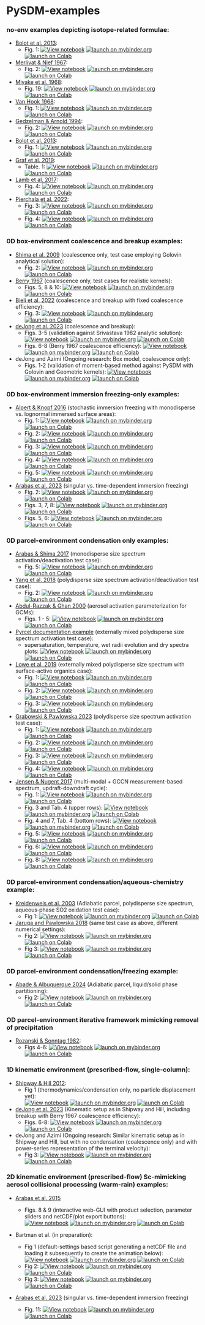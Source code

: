 # PySDM-examples

### no-env examples depicting isotope-related formulae:
- [Bolot et al. 2013](http://doi.org/10.5194/acp-13-7903-2013):
  - Fig. 1:
      [![View notebook](https://img.shields.io/static/v1?label=render%20on&logo=github&color=87ce3e&message=GitHub)](https://github.com/open-atmos/PySDM/blob/main/examples/PySDM_examples/Bolot_et_al_2013/fig_1.ipynb)
      [![launch on mybinder.org](https://mybinder.org/badge_logo.svg)](https://mybinder.org/v2/gh/open-atmos/PySDM.git/main?urlpath=lab/tree/examples/PySDM_examples/Bolot_et_al_2013/fig_1.ipynb)
      [![launch on Colab](https://colab.research.google.com/assets/colab-badge.svg)](https://colab.research.google.com/github/open-atmos/PySDM/blob/main/examples/PySDM_examples/Bolot_et_al_2013/fig_1.ipynb)    
- [Merlivat & Nief 1967](https://doi.org/10.3402/tellusa.v19i1.9756):
  - Fig. 2:
      [![View notebook](https://img.shields.io/static/v1?label=render%20on&logo=github&color=87ce3e&message=GitHub)](https://github.com/open-atmos/PySDM/blob/main/examples/PySDM_examples/Merlivat_and_Nief_1967/fig_2.ipynb)
      [![launch on mybinder.org](https://mybinder.org/badge_logo.svg)](https://mybinder.org/v2/gh/open-atmos/PySDM.git/main?urlpath=lab/tree/examples/PySDM_examples/Merlivat_and_Nief_1967/fig_2.ipynb)
      [![launch on Colab](https://colab.research.google.com/assets/colab-badge.svg)](https://colab.research.google.com/github/open-atmos/PySDM/blob/main/examples/PySDM_examples/Merlivat_and_Nief_1967/fig_2.ipynb)    
- [Miyake et al. 1968](https://doi.org/10.2467/mripapers1950.19.2_243):
  - Fig. 19:
      [![View notebook](https://img.shields.io/static/v1?label=render%20on&logo=github&color=87ce3e&message=GitHub)](https://github.com/open-atmos/PySDM/blob/main/examples/PySDM_examples/Miyake_et_al_1968/fig_19.ipynb)
      [![launch on mybinder.org](https://mybinder.org/badge_logo.svg)](https://mybinder.org/v2/gh/open-atmos/PySDM.git/main?urlpath=lab/tree/examples/PySDM_examples/Miyake_et_al_1968/fig_19.ipynb)
      [![launch on Colab](https://colab.research.google.com/assets/colab-badge.svg)](https://colab.research.google.com/github/open-atmos/PySDM/blob/main/examples/PySDM_examples/Miyake_et_al_1968/fig_19.ipynb)    
- [Van Hook 1968](https://doi.org/10.1021/j100850a028):
  - Fig. 1:
      [![View notebook](https://img.shields.io/static/v1?label=render%20on&logo=github&color=87ce3e&message=GitHub)](https://github.com/open-atmos/PySDM/blob/main/examples/PySDM_examples/Van_Hook_1968/fig_1.ipynb)
      [![launch on mybinder.org](https://mybinder.org/badge_logo.svg)](https://mybinder.org/v2/gh/open-atmos/PySDM.git/main?urlpath=lab/tree/examples/PySDM_examples/Van_Hook_1968/fig_1.ipynb)
      [![launch on Colab](https://colab.research.google.com/assets/colab-badge.svg)](https://colab.research.google.com/github/open-atmos/PySDM/blob/main/examples/PySDM_examples/Van_Hook_1968/fig_1.ipynb)    
- [Gedzelman & Arnold 1994](https://doi.org/10.1029/93JD03518):
  - Fig. 2:
      [![View notebook](https://img.shields.io/static/v1?label=render%20on&logo=github&color=87ce3e&message=GitHub)](https://github.com/open-atmos/PySDM/blob/main/examples/PySDM_examples/Gedzelman_and_Arnold_1994/fig_2.ipynb)
      [![launch on mybinder.org](https://mybinder.org/badge_logo.svg)](https://mybinder.org/v2/gh/open-atmos/PySDM.git/main?urlpath=lab/tree/examples/PySDM_examples/Gedzelman_and_Arnold_1994/fig_2.ipynb)
      [![launch on Colab](https://colab.research.google.com/assets/colab-badge.svg)](https://colab.research.google.com/github/open-atmos/PySDM/blob/main/examples/PySDM_examples/Gedzelman_and_Arnold_1994/fig_2.ipynb)    
- [Bolot et al. 2013](http://doi.org/10.5194/acp-13-7903-2013):
  - Fig. 1:
      [![View notebook](https://img.shields.io/static/v1?label=render%20on&logo=github&color=87ce3e&message=GitHub)](https://github.com/open-atmos/PySDM/blob/main/examples/PySDM_examples/Bolot_et_al_2013/fig_1.ipynb)
      [![launch on mybinder.org](https://mybinder.org/badge_logo.svg)](https://mybinder.org/v2/gh/open-atmos/PySDM.git/main?urlpath=lab/tree/examples/PySDM_examples/Bolot_et_al_2013/fig_1.ipynb)
      [![launch on Colab](https://colab.research.google.com/assets/colab-badge.svg)](https://colab.research.google.com/github/open-atmos/PySDM/blob/main/examples/PySDM_examples/Bolot_et_al_2013/fig_1.ipynb)    
- [Graf et al. 2019](https://doi.org/10.5194/acp-19-747-2019):
  - Table. 1:
      [![View notebook](https://img.shields.io/static/v1?label=render%20on&logo=github&color=87ce3e&message=GitHub)](https://github.com/open-atmos/PySDM/blob/main/examples/PySDM_examples/Graf_et_al_2019/Table_1.ipynb)
      [![launch on mybinder.org](https://mybinder.org/badge_logo.svg)](https://mybinder.org/v2/gh/open-atmos/PySDM.git/main?urlpath=lab/tree/examples/PySDM_examples/Graf_et_al_2019/Table_1.ipynb)
      [![launch on Colab](https://colab.research.google.com/assets/colab-badge.svg)](https://colab.research.google.com/github/open-atmos/PySDM/blob/main/examples/PySDM_examples/Graf_et_al_2019/Table_1.ipynb)    
- [Lamb et al. 2017](https://doi.org/10.1073/pnas.1618374114):
  - Fig. 4:
      [![View notebook](https://img.shields.io/static/v1?label=render%20on&logo=github&color=87ce3e&message=GitHub)](https://github.com/open-atmos/PySDM/blob/main/examples/PySDM_examples/Lamb_et_al_2017/Fig_4.ipynb)
      [![launch on mybinder.org](https://mybinder.org/badge_logo.svg)](https://mybinder.org/v2/gh/open-atmos/PySDM.git/main?urlpath=lab/tree/examples/PySDM_examples/Lamb_et_al_2017/Fig_4.ipynb)
      [![launch on Colab](https://colab.research.google.com/assets/colab-badge.svg)](https://colab.research.google.com/github/open-atmos/PySDM/blob/main/examples/PySDM_examples/Graf_et_al_2019/Lamb_et_al_2017/Fig_4.ipynb)    
- [Pierchala et al. 2022](https://doi.org/10.1016/j.gca.2022.01.020):
  - Fig. 3:
      [![View notebook](https://img.shields.io/static/v1?label=render%20on&logo=github&color=87ce3e&message=GitHub)](https://github.com/open-atmos/PySDM/blob/main/examples/PySDM_examples/Pierchala_et_al_2022/fig_3.ipynb)
      [![launch on mybinder.org](https://mybinder.org/badge_logo.svg)](https://mybinder.org/v2/gh/open-atmos/PySDM.git/main?urlpath=lab/tree/examples/PySDM_examples/Pierchala_et_al_2022/fig_3.ipynb)
      [![launch on Colab](https://colab.research.google.com/assets/colab-badge.svg)](https://colab.research.google.com/github/open-atmos/PySDM/blob/main/examples/PySDM_examples/Pierchala_et_al_2022/fig_3.ipynb)    
  - Fig. 4:
      [![View notebook](https://img.shields.io/static/v1?label=render%20on&logo=github&color=87ce3e&message=GitHub)](https://github.com/open-atmos/PySDM/blob/main/examples/PySDM_examples/Pierchala_et_al_2022/fig_4.ipynb)
      [![launch on mybinder.org](https://mybinder.org/badge_logo.svg)](https://mybinder.org/v2/gh/open-atmos/PySDM.git/main?urlpath=lab/tree/examples/PySDM_examples/Pierchala_et_al_2022/fig_4.ipynb)
      [![launch on Colab](https://colab.research.google.com/assets/colab-badge.svg)](https://colab.research.google.com/github/open-atmos/PySDM/blob/main/examples/PySDM_examples/Pierchala_et_al_2022/fig_4.ipynb)    

### 0D box-environment coalescence and breakup examples:
- [Shima et al. 2009](http://doi.org/10.1002/qj.441) (coalescence only, test case employing Golovin analytical solution):
    - Fig. 2:
      [![View notebook](https://img.shields.io/static/v1?label=render%20on&logo=github&color=87ce3e&message=GitHub)](https://github.com/open-atmos/PySDM/blob/main/examples/PySDM_examples/Shima_et_al_2009/fig_2.ipynb)
      [![launch on mybinder.org](https://mybinder.org/badge_logo.svg)](https://mybinder.org/v2/gh/open-atmos/PySDM.git/main?urlpath=lab/tree/examples/PySDM_examples/Shima_et_al_2009/fig_2.ipynb)
      [![launch on Colab](https://colab.research.google.com/assets/colab-badge.svg)](https://colab.research.google.com/github/open-atmos/PySDM/blob/main/examples/PySDM_examples/Shima_et_al_2009/fig_2.ipynb)    
- [Berry 1967](https://doi.org/10.1175/1520-0469(1967)024<0688:CDGBC>2.0.CO;2) (coalescence only, test cases for realistic kernels):
    - Figs. 5, 8 & 10:
      [![View notebook](https://img.shields.io/static/v1?label=render%20on&logo=github&color=87ce3e&message=GitHub)](https://github.com/open-atmos/PySDM/blob/main/examples/PySDM_examples/Berry_1967/figs_5_8_10.ipynb)
      [![launch on mybinder.org](https://mybinder.org/badge_logo.svg)](https://mybinder.org/v2/gh/open-atmos/PySDM.git/main?urlpath=lab/tree/examples/PySDM_examples/Berry_1967/figs_5_8_10.ipynb)
      [![launch on Colab](https://colab.research.google.com/assets/colab-badge.svg)](https://colab.research.google.com/github/open-atmos/PySDM/blob/main/examples/PySDM_examples/Berry_1967/figs_5_8_10.ipynb)
- [Bieli et al. 2022](https://www.essoar.org/doi/abs/10.1002/essoar.10510248.1) (coalescence and breakup with fixed coalescence efficiency):
    - Fig. 3:
      [![View notebook](https://img.shields.io/static/v1?label=render%20on&logo=github&color=87ce3e&message=GitHub)](https://github.com/open-atmos/PySDM/blob/main/examples/PySDM_examples/Bieli_et_al_2022/make_fig_3.ipynb)
      [![launch on mybinder.org](https://mybinder.org/badge_logo.svg)](https://mybinder.org/v2/gh/open-atmos/PySDM.git/main?urlpath=lab/tree/examples/PySDM_examples/Bieli_et_al_2022/make_fig_3.ipynb)
      [![launch on Colab](https://colab.research.google.com/assets/colab-badge.svg)](https://colab.research.google.com/github/open-atmos/PySDM/blob/main/examples/PySDM_examples/Bieli_et_al_2022/make_fig_3.ipynb)
- [deJong et al. 2023](https://doi.org/10.5194/gmd-16-4193-2023) (coalescence and breakup):
    - Figs. 3-5 (validation against Srivastava 1982 analytic solution):
      [![View notebook](https://img.shields.io/static/v1?label=render%20on&logo=github&color=87ce3e&message=GitHub)](https://github.com/open-atmos/PySDM/blob/main/examples/PySDM_examples/deJong_Mackay_at_al_2023/figs_3_4_5.ipynb)
      [![launch on mybinder.org](https://mybinder.org/badge_logo.svg)](https://mybinder.org/v2/gh/open-atmos/PySDM.git/main?urlpath=lab/tree/examples/PySDM_examples/deJong_Mackay_et_al_2023/figs_3_4_5.ipynb)
      [![launch on Colab](https://colab.research.google.com/assets/colab-badge.svg)](https://colab.research.google.com/github/open-atmos/PySDM/blob/main/examples/PySDM_examples/deJong_Mackay_et_al_2023/figs_3_4_5.ipynb)
    - Figs. 6-8 (Berry 1967 coalescence efficiency):
      [![View notebook](https://img.shields.io/static/v1?label=render%20on&logo=github&color=87ce3e&message=GitHub)](https://github.com/open-atmos/PySDM/blob/main/examples/PySDM_examples/deJong_Mackay_at_al_2023/figs_6_7_8.ipynb)
      [![launch on mybinder.org](https://mybinder.org/badge_logo.svg)](https://mybinder.org/v2/gh/open-atmos/PySDM.git/main?urlpath=lab/tree/examples/PySDM_examples/deJong_Mackay_et_al_2023/figs_6_7_8.ipynb)
      [![launch on Colab](https://colab.research.google.com/assets/colab-badge.svg)](https://colab.research.google.com/github/open-atmos/PySDM/blob/main/examples/PySDM_examples/deJong_Mackay_et_al_2023/figs_6_7_8.ipynb)
- deJong and Azimi (Ongoing research: Box model, coalescence only):
    - Figs. 1-2 (validation of moment-based method against PySDM with Golovin and Geometric kernels):
      [![View notebook](https://img.shields.io/static/v1?label=render%20on&logo=github&color=87ce3e&message=GitHub)](https://github.com/open-atmos/PySDM/blob/main/examples/PySDM_examples/deJong_Azimi/box.ipynb)
      [![launch on mybinder.org](https://mybinder.org/badge_logo.svg)](https://mybinder.org/v2/gh/open-atmos/PySDM.git/main?urlpath=lab/tree/examples/PySDM_examples/deJong_Azimi/box.ipynb)
      [![launch on Colab](https://colab.research.google.com/assets/colab-badge.svg)](https://colab.research.google.com/github/open-atmos/PySDM/blob/main/examples/PySDM_examples/deJong_Azimi/box.ipynb)

### 0D box-environment immersion freezing-only examples:
- [Alpert & Knopf 2016](https://doi.org/10.5194/acp-16-2083-2016) (stochastic immersion freezing with monodisperse vs. lognormal immersed surface areas):
  - Fig. 1:
      [![View notebook](https://img.shields.io/static/v1?label=render%20on&logo=github&color=87ce3e&message=GitHub)](https://github.com/open-atmos/PySDM/blob/main/examples/PySDM_examples/Alpert_and_Knopf_2016/fig_1.ipynb)
      [![launch on mybinder.org](https://mybinder.org/badge_logo.svg)](https://mybinder.org/v2/gh/open-atmos/PySDM.git/main?urlpath=lab/tree/examples/PySDM_examples/Alpert_and_Knopf_2016/fig_1.ipynb)
      [![launch on Colab](https://colab.research.google.com/assets/colab-badge.svg)](https://colab.research.google.com/github/open-atmos/PySDM/blob/main/examples/PySDM_examples/Alpert_and_Knopf_2016/fig_1.ipynb)    
  - Fig. 2:
      [![View notebook](https://img.shields.io/static/v1?label=render%20on&logo=github&color=87ce3e&message=GitHub)](https://github.com/open-atmos/PySDM/blob/main/examples/PySDM_examples/Alpert_and_Knopf_2016/fig_2.ipynb)
      [![launch on mybinder.org](https://mybinder.org/badge_logo.svg)](https://mybinder.org/v2/gh/open-atmos/PySDM.git/main?urlpath=lab/tree/examples/PySDM_examples/Alpert_and_Knopf_2016/fig_2.ipynb)
      [![launch on Colab](https://colab.research.google.com/assets/colab-badge.svg)](https://colab.research.google.com/github/open-atmos/PySDM/blob/main/examples/PySDM_examples/Alpert_and_Knopf_2016/fig_2.ipynb)    
  - Fig. 3:
      [![View notebook](https://img.shields.io/static/v1?label=render%20on&logo=github&color=87ce3e&message=GitHub)](https://github.com/open-atmos/PySDM/blob/main/examples/PySDM_examples/Alpert_and_Knopf_2016/fig_3.ipynb)
      [![launch on mybinder.org](https://mybinder.org/badge_logo.svg)](https://mybinder.org/v2/gh/open-atmos/PySDM.git/main?urlpath=lab/tree/examples/PySDM_examples/Alpert_and_Knopf_2016/fig_3.ipynb)
      [![launch on Colab](https://colab.research.google.com/assets/colab-badge.svg)](https://colab.research.google.com/github/open-atmos/PySDM/blob/main/examples/PySDM_examples/Alpert_and_Knopf_2016/fig_3.ipynb)    
  - Fig. 4: 
      [![View notebook](https://img.shields.io/static/v1?label=render%20on&logo=github&color=87ce3e&message=GitHub)](https://github.com/open-atmos/PySDM/blob/main/examples/PySDM_examples/Alpert_and_Knopf_2016/fig_4.ipynb)
      [![launch on mybinder.org](https://mybinder.org/badge_logo.svg)](https://mybinder.org/v2/gh/open-atmos/PySDM.git/main?urlpath=lab/tree/examples/PySDM_examples/Alpert_and_Knopf_2016/fig_4.ipynb)
      [![launch on Colab](https://colab.research.google.com/assets/colab-badge.svg)](https://colab.research.google.com/github/open-atmos/PySDM/blob/main/examples/PySDM_examples/Alpert_and_Knopf_2016/fig_4.ipynb)    
  - Fig. 5:
      [![View notebook](https://img.shields.io/static/v1?label=render%20on&logo=github&color=87ce3e&message=GitHub)](https://github.com/open-atmos/PySDM/blob/main/examples/PySDM_examples/Alpert_and_Knopf_2016/fig_5.ipynb)
      [![launch on mybinder.org](https://mybinder.org/badge_logo.svg)](https://mybinder.org/v2/gh/open-atmos/PySDM.git/main?urlpath=lab/tree/examples/PySDM_examples/Alpert_and_Knopf_2016/fig_5.ipynb)
      [![launch on Colab](https://colab.research.google.com/assets/colab-badge.svg)](https://colab.research.google.com/github/open-atmos/PySDM/blob/main/examples/PySDM_examples/Alpert_and_Knopf_2016/fig_5.ipynb)    
- [Arabas et al. 2023](https://doi.org/10.48550/arXiv.2308.05015) (singular vs. time-dependent immersion freezing)
  - Fig. 2:
      [![View notebook](https://img.shields.io/static/v1?label=render%20on&logo=github&color=87ce3e&message=GitHub)](https://github.com/open-atmos/PySDM/blob/main/examples/PySDM_examples/Arabas_et_al_2023/fig_2.ipynb)
      [![launch on mybinder.org](https://mybinder.org/badge_logo.svg)](https://mybinder.org/v2/gh/open-atmos/PySDM.git/main?urlpath=lab/tree/examples/PySDM_examples/Arabas_et_al_2023/fig_2.ipynb)
      [![launch on Colab](https://colab.research.google.com/assets/colab-badge.svg)](https://colab.research.google.com/github/open-atmos/PySDM/blob/main/examples/PySDM_examples/Arabas_et_al_2023/fig_2.ipynb)    
  - Figs. 3, 7, 8:
      [![View notebook](https://img.shields.io/static/v1?label=render%20on&logo=github&color=87ce3e&message=GitHub)](https://github.com/open-atmos/PySDM/blob/main/examples/PySDM_examples/Arabas_et_al_2023/figs_3_and_7_and_8.ipynb)
      [![launch on mybinder.org](https://mybinder.org/badge_logo.svg)](https://mybinder.org/v2/gh/open-atmos/PySDM.git/main?urlpath=lab/tree/examples/PySDM_examples/Arabas_et_al_2023/figs_3_and_7_and_8.ipynb)
      [![launch on Colab](https://colab.research.google.com/assets/colab-badge.svg)](https://colab.research.google.com/github/open-atmos/PySDM/blob/main/examples/PySDM_examples/Arabas_et_al_2023/figs_3_and_7_and_8.ipynb)    
  - Figs. 5, 6:
      [![View notebook](https://img.shields.io/static/v1?label=render%20on&logo=github&color=87ce3e&message=GitHub)](https://github.com/open-atmos/PySDM/blob/main/examples/PySDM_examples/Arabas_et_al_2023/figs_5_and_6.ipynb)
      [![launch on mybinder.org](https://mybinder.org/badge_logo.svg)](https://mybinder.org/v2/gh/open-atmos/PySDM.git/main?urlpath=lab/tree/examples/PySDM_examples/Arabas_et_al_2023/figs_5_and_6.ipynb)
      [![launch on Colab](https://colab.research.google.com/assets/colab-badge.svg)](https://colab.research.google.com/github/open-atmos/PySDM/blob/main/examples/PySDM_examples/Arabas_et_al_2023/figs_5_and_6.ipynb)    
  
### 0D parcel-environment condensation only examples:
- [Arabas & Shima 2017](http://dx.doi.org/10.5194/npg-24-535-2017) (monodisperse size spectrum activation/deactivation test case):
  - Fig. 5:
    [![View notebook](https://img.shields.io/static/v1?label=render%20on&logo=github&color=87ce3e&message=GitHub)](https://github.com/open-atmos/PySDM/blob/main/examples/PySDM_examples/Arabas_and_Shima_2017/fig_5.ipynb)
    [![launch on mybinder.org](https://mybinder.org/badge_logo.svg)](https://mybinder.org/v2/gh/open-atmos/PySDM.git/main?urlpath=lab/tree/examples/PySDM_examples/Arabas_and_Shima_2017/fig_5.ipynb)
    [![launch on Colab](https://colab.research.google.com/assets/colab-badge.svg)](https://colab.research.google.com/github/open-atmos/PySDM/blob/main/examples/PySDM_examples/Arabas_and_Shima_2017/fig_5.ipynb)    
- [Yang et al. 2018](https://doi.org/10.5194/acp-18-7313-2018) (polydisperse size spectrum activation/deactivation test case):
  - Fig. 2:
    [![View notebook](https://img.shields.io/static/v1?label=render%20on&logo=github&color=87ce3e&message=GitHub)](https://github.com/open-atmos/PySDM/blob/main/examples/PySDM_examples/Yang_et_al_2018/fig_2.ipynb)
    [![launch on mybinder.org](https://mybinder.org/badge_logo.svg)](https://mybinder.org/v2/gh/open-atmos/PySDM.git/main?urlpath=lab/tree/examples/PySDM_examples/Yang_et_al_2018/fig_2.ipynb)
    [![launch on Colab](https://colab.research.google.com/assets/colab-badge.svg)](https://colab.research.google.com/github/open-atmos/PySDM/blob/main/examples/PySDM_examples/Yang_et_al_2018/fig_2.ipynb)
- [Abdul-Razzak & Ghan 2000](http://doi.wiley.com/10.1029/1999JD901161) (aerosol activation parameterization for GCMs):
  - Figs. 1 - 5:
    [![View notebook](https://img.shields.io/static/v1?label=render%20on&logo=github&color=87ce3e&message=GitHub)](https://github.com/open-atmos/PySDM/blob/main/examples/PySDM_examples/Abdul_Razzak_Ghan_2000/figs1-5.ipynb)
    [![launch on mybinder.org](https://mybinder.org/badge_logo.svg)](https://mybinder.org/v2/gh/open-atmos/PySDM.git/main?urlpath=lab/tree/examples/PySDM_examples/Abdul_Razzak_Ghan_2000/figs1-5.ipynb)
    [![launch on Colab](https://colab.research.google.com/assets/colab-badge.svg)](https://colab.research.google.com/github/open-atmos/PySDM/blob/main/examples/PySDM_examples/Abdul_Razzak_Ghan_2000/figs1-5.ipynb)
- [Pyrcel documentation example](https://pyrcel.readthedocs.io/en/latest/examples/basic_run.html) (externally mixed polydisperse size spectrum activation test case):
  - supersaturation, temperature, wet radii evolution and dry spectra plots:
    [![View notebook](https://img.shields.io/static/v1?label=render%20on&logo=github&color=87ce3e&message=GitHub)](https://github.com/open-atmos/PySDM/blob/main/examples/PySDM_examples/Pyrcel/example_basic_run.ipynb)
    [![launch on mybinder.org](https://mybinder.org/badge_logo.svg)](https://mybinder.org/v2/gh/open-atmos/PySDM.git/main?urlpath=lab/tree/examples/PySDM_examples/Pyrcel/example_basic_run.ipynb)
    [![launch on Colab](https://colab.research.google.com/assets/colab-badge.svg)](https://colab.research.google.com/github/open-atmos/PySDM/blob/main/examples/PySDM_examples/Pyrcel/example_basic_run.ipynb)
- [Lowe et al. 2019](https://doi.org/10.1038/s41467-019-12982-0) (externally mixed polydisperse size spectrum with surface-active organics case):
  - Fig. 1: 
    [![View notebook](https://img.shields.io/static/v1?label=render%20on&logo=github&color=87ce3e&message=GitHub)](https://github.com/open-atmos/PySDM/blob/main/examples/PySDM_examples/Lowe_et_al_2019/fig_1.ipynb)
    [![launch on mybinder.org](https://mybinder.org/badge_logo.svg)](https://mybinder.org/v2/gh/open-atmos/PySDM.git/main?urlpath=lab/tree/examples/PySDM_examples/Lowe_et_al_2019/fig_1.ipynb)
    [![launch on Colab](https://colab.research.google.com/assets/colab-badge.svg)](https://colab.research.google.com/github/open-atmos/PySDM/blob/main/examples/PySDM_examples/Lowe_et_al_2019/fig_1.ipynb)
  - Fig. 2:
    [![View notebook](https://img.shields.io/static/v1?label=render%20on&logo=github&color=87ce3e&message=GitHub)](https://github.com/open-atmos/PySDM/blob/main/examples/PySDM_examples/Lowe_et_al_2019/fig_2.ipynb)
    [![launch on mybinder.org](https://mybinder.org/badge_logo.svg)](https://mybinder.org/v2/gh/open-atmos/PySDM.git/main?urlpath=lab/tree/examples/PySDM_examples/Lowe_et_al_2019/fig_2.ipynb)
    [![launch on Colab](https://colab.research.google.com/assets/colab-badge.svg)](https://colab.research.google.com/github/open-atmos/PySDM/blob/main/examples/PySDM_examples/Lowe_et_al_2019/fig_2.ipynb)
  - Fig. 3:
    [![View notebook](https://img.shields.io/static/v1?label=render%20on&logo=github&color=87ce3e&message=GitHub)](https://github.com/open-atmos/PySDM/blob/main/examples/PySDM_examples/Lowe_et_al_2019/fig_3.ipynb)
    [![launch on mybinder.org](https://mybinder.org/badge_logo.svg)](https://mybinder.org/v2/gh/open-atmos/PySDM.git/main?urlpath=lab/tree/examples/PySDM_examples/Lowe_et_al_2019/fig_3.ipynb)
    [![launch on Colab](https://colab.research.google.com/assets/colab-badge.svg)](https://colab.research.google.com/github/open-atmos/PySDM/blob/main/examples/PySDM_examples/Lowe_et_al_2019/fig_3.ipynb)
- [Grabowski & Pawlowska 2023](https://doi.org/10.1029/2022GL101917) (polydisperse size spectrum activation test case):
  - Fig. 1:
    [![View notebook](https://img.shields.io/static/v1?label=render%20on&logo=github&color=87ce3e&message=GitHub)](https://github.com/open-atmos/PySDM/blob/main/examples/PySDM_examples/Grabowski_and_Pawlowska_2023/figure_1.ipynb)
    [![launch on mybinder.org](https://mybinder.org/badge_logo.svg)](https://mybinder.org/v2/gh/open-atmos/PySDM.git/main?urlpath=lab/tree/examples/PySDM_examples/Grabowski_and_Pawlowska_2023/figure_1.ipynb)
    [![launch on Colab](https://colab.research.google.com/assets/colab-badge.svg)](https://colab.research.google.com/github/open-atmos/PySDM/blob/main/examples/PySDM_examples/Grabowski_and_Pawlowska_2023/figure_1.ipynb)   
  - Fig. 2:
    [![View notebook](https://img.shields.io/static/v1?label=render%20on&logo=github&color=87ce3e&message=GitHub)](https://github.com/open-atmos/PySDM/blob/main/examples/PySDM_examples/Grabowski_and_Pawlowska_2023/figure_2.ipynb)
    [![launch on mybinder.org](https://mybinder.org/badge_logo.svg)](https://mybinder.org/v2/gh/open-atmos/PySDM.git/main?urlpath=lab/tree/examples/PySDM_examples/Grabowski_and_Pawlowska_2023/figure_2.ipynb)
    [![launch on Colab](https://colab.research.google.com/assets/colab-badge.svg)](https://colab.research.google.com/github/open-atmos/PySDM/blob/main/examples/PySDM_examples/Grabowski_and_Pawlowska_2023/figure_2.ipynb)   
  - Fig. 3:
    [![View notebook](https://img.shields.io/static/v1?label=render%20on&logo=github&color=87ce3e&message=GitHub)](https://github.com/open-atmos/PySDM/blob/main/examples/PySDM_examples/Grabowski_and_Pawlowska_2023/figure_3.ipynb)
    [![launch on mybinder.org](https://mybinder.org/badge_logo.svg)](https://mybinder.org/v2/gh/open-atmos/PySDM.git/main?urlpath=examples/PySDM_examples/Grabowski_and_Pawlowska_2023/figure_3.ipynb)
    [![launch on Colab](https://colab.research.google.com/assets/colab-badge.svg)](https://colab.research.google.com/github/open-atmos/PySDM/blob/main/examples/PySDM_examples/Grabowski_and_Pawlowska_2023/figure_3.ipynb)   
  - Fig. 4:
    [![View notebook](https://img.shields.io/static/v1?label=render%20on&logo=github&color=87ce3e&message=GitHub)](https://github.com/open-atmos/PySDM/blob/main/examples/PySDM_examples/Grabowski_and_Pawlowska_2023/figure_4.ipynb)
    [![launch on mybinder.org](https://mybinder.org/badge_logo.svg)](https://mybinder.org/v2/gh/open-atmos/PySDM.git/main?urlpath=examples/PySDM_examples/Grabowski_and_Pawlowska_2023/figure_4.ipynb)
    [![launch on Colab](https://colab.research.google.com/assets/colab-badge.svg)](https://colab.research.google.com/github/open-atmos/PySDM/blob/main/examples/PySDM_examples/Grabowski_and_Pawlowska_2023/figure_4.ipynb)   
- [Jensen & Nugent 2017](https://doi.org/10.1175/JAS-D-15-0370.1) (multi-modal + GCCN measurement-based spectrum, updraft-downdraft cycle):
  - Fig. 1:
    [![View notebook](https://img.shields.io/static/v1?label=render%20on&logo=github&color=87ce3e&message=GitHub)](https://github.com/open-atmos/PySDM/blob/main/examples/PySDM_examples/Jensen_and_Nugent_2017/Fig_1.ipynb)
    [![launch on mybinder.org](https://mybinder.org/badge_logo.svg)](https://mybinder.org/v2/gh/open-atmos/PySDM.git/main?urlpath=examples/PySDM_examples/Jensen_and_Nugent_2017/Fig_1.ipynb)
    [![launch on Colab](https://colab.research.google.com/assets/colab-badge.svg)](https://colab.research.google.com/github/open-atmos/PySDM/blob/main/examples/PySDM_examples/Jensen_and_Nugent_2017/Fig_1.ipynb)   
  - Fig. 3 and Tab. 4 (upper rows):
    [![View notebook](https://img.shields.io/static/v1?label=render%20on&logo=github&color=87ce3e&message=GitHub)](https://github.com/open-atmos/PySDM/blob/main/examples/PySDM_examples/Jensen_and_Nugent_2017/Fig_3_and_Tab_4_upper_rows.ipynb)
    [![launch on mybinder.org](https://mybinder.org/badge_logo.svg)](https://mybinder.org/v2/gh/open-atmos/PySDM.git/main?urlpath=examples/PySDM_examples/Jensen_and_Nugent_2017/Fig_3_and_Tab_4_upper_rows.ipynb)
    [![launch on Colab](https://colab.research.google.com/assets/colab-badge.svg)](https://colab.research.google.com/github/open-atmos/PySDM/blob/main/examples/PySDM_examples/Jensen_and_Nugent_2017/Fig_3_and_Tab_4_upper_rows.ipynb)   
  - Fig. 4 and 7, Tab. 4 (bottom rows):
    [![View notebook](https://img.shields.io/static/v1?label=render%20on&logo=github&color=87ce3e&message=GitHub)](https://github.com/open-atmos/PySDM/blob/main/examples/PySDM_examples/Jensen_and_Nugent_2017/Fig_4_and_7_and_Tab_6_bottom_rows.ipynb)
    [![launch on mybinder.org](https://mybinder.org/badge_logo.svg)](https://mybinder.org/v2/gh/open-atmos/PySDM.git/main?urlpath=examples/PySDM_examples/Jensen_and_Nugent_2017/Fig_4_and_7_and_Tab_6_bottom_rows.ipynb)
    [![launch on Colab](https://colab.research.google.com/assets/colab-badge.svg)](https://colab.research.google.com/github/open-atmos/PySDM/blob/main/examples/PySDM_examples/Jensen_and_Nugent_2017/Fig_4_and_7_and_Tab_6_bottom_rows.ipynb)   
  - Fig. 5:
    [![View notebook](https://img.shields.io/static/v1?label=render%20on&logo=github&color=87ce3e&message=GitHub)](https://github.com/open-atmos/PySDM/blob/main/examples/PySDM_examples/Jensen_and_Nugent_2017/Fig_5.ipynb)
    [![launch on mybinder.org](https://mybinder.org/badge_logo.svg)](https://mybinder.org/v2/gh/open-atmos/PySDM.git/main?urlpath=examples/PySDM_examples/Jensen_and_Nugent_2017/Fig_5.ipynb)
    [![launch on Colab](https://colab.research.google.com/assets/colab-badge.svg)](https://colab.research.google.com/github/open-atmos/PySDM/blob/main/examples/PySDM_examples/Jensen_and_Nugent_2017/Fig_5.ipynb)   
  - Fig. 6:
    [![View notebook](https://img.shields.io/static/v1?label=render%20on&logo=github&color=87ce3e&message=GitHub)](https://github.com/open-atmos/PySDM/blob/main/examples/PySDM_examples/Jensen_and_Nugent_2017/Fig_6.ipynb)
    [![launch on mybinder.org](https://mybinder.org/badge_logo.svg)](https://mybinder.org/v2/gh/open-atmos/PySDM.git/main?urlpath=examples/PySDM_examples/Jensen_and_Nugent_2017/Fig_6.ipynb)
    [![launch on Colab](https://colab.research.google.com/assets/colab-badge.svg)](https://colab.research.google.com/github/open-atmos/PySDM/blob/main/examples/PySDM_examples/Jensen_and_Nugent_2017/Fig_6.ipynb)   
  - Fig. 8:
    [![View notebook](https://img.shields.io/static/v1?label=render%20on&logo=github&color=87ce3e&message=GitHub)](https://github.com/open-atmos/PySDM/blob/main/examples/PySDM_examples/Jensen_and_Nugent_2017/Fig_8.ipynb)
    [![launch on mybinder.org](https://mybinder.org/badge_logo.svg)](https://mybinder.org/v2/gh/open-atmos/PySDM.git/main?urlpath=examples/PySDM_examples/Jensen_and_Nugent_2017/Fig_8.ipynb)
    [![launch on Colab](https://colab.research.google.com/assets/colab-badge.svg)](https://colab.research.google.com/github/open-atmos/PySDM/blob/main/examples/PySDM_examples/Jensen_and_Nugent_2017/Fig_8.ipynb)   

### 0D parcel-environment condensation/aqueous-chemistry example:
- [Kreidenweis et al. 2003](https://doi.org/10.1029/2002JD002697) (Adiabatic parcel, polydisperse size spectrum, aqueous‐phase SO2 oxidation test case):
  - Fig 1:
    [![View notebook](https://img.shields.io/static/v1?label=render%20on&logo=github&color=87ce3e&message=GitHub)](https://github.com/open-atmos/PySDM/blob/main/examples/PySDM_examples/Kreidenweis_et_al_2003/fig_1.ipynb)
    [![launch on mybinder.org](https://mybinder.org/badge_logo.svg)](https://mybinder.org/v2/gh/open-atmos/PySDM.git/main?urlpath=lab/tree/examples/PySDM_examples/Kreidenweis_et_al_2003/fig_1.ipynb)
    [![launch on Colab](https://colab.research.google.com/assets/colab-badge.svg)](https://colab.research.google.com/github/open-atmos/PySDM/blob/main/examples/PySDM_examples/Kreidenweis_et_al_2003/fig_1.ipynb)
- [Jaruga and Pawlowska 2018](https://doi.org/10.5194/gmd-11-3623-2018) (same test case as above, different numerical settings):
  - Fig 2:
    [![View notebook](https://img.shields.io/static/v1?label=render%20on&logo=github&color=87ce3e&message=GitHub)](https://github.com/open-atmos/PySDM/blob/main/examples/PySDM_examples/Jaruga_and_Pawlowska_2018/fig_2.ipynb)
    [![launch on mybinder.org](https://mybinder.org/badge_logo.svg)](https://mybinder.org/v2/gh/open-atmos/PySDM.git/main?urlpath=lab/tree/examples/PySDM_examples/Jaruga_and_Pawlowska_2018/fig_2.ipynb)
    [![launch on Colab](https://colab.research.google.com/assets/colab-badge.svg)](https://colab.research.google.com/github/open-atmos/PySDM/blob/main/examples/PySDM_examples/Jaruga_and_Pawlowska_2018/fig_2.ipynb)    
  - Fig 3:
    [![View notebook](https://img.shields.io/static/v1?label=render%20on&logo=github&color=87ce3e&message=GitHub)](https://github.com/open-atmos/PySDM/blob/main/examples/PySDM_examples/Jaruga_and_Pawlowska_2018/fig_3.ipynb)
    [![launch on mybinder.org](https://mybinder.org/badge_logo.svg)](https://mybinder.org/v2/gh/open-atmos/PySDM.git/main?urlpath=lab/tree/examples/PySDM_examples/Jaruga_and_Pawlowska_2018/fig_3.ipynb)
    [![launch on Colab](https://colab.research.google.com/assets/colab-badge.svg)](https://colab.research.google.com/github/open-atmos/PySDM/blob/main/examples/PySDM_examples/Jaruga_and_Pawlowska_2018/fig_3.ipynb)  

### 0D parcel-environment condensation/freezing example:
- [Abade & Albuquerque 2024](https://doi.org/10.1002/qj.4775) (Adiabatic parcel, liquid/solid phase partitioning):
  - Fig 2: 
    [![View notebook](https://img.shields.io/static/v1?label=render%20on&logo=github&color=87ce3e&message=GitHub)](https://github.com/open-atmos/PySDM/blob/main/examples/PySDM_examples/Abade_and_Albuquerque_2024/fig_2.ipynb)
    [![launch on mybinder.org](https://mybinder.org/badge_logo.svg)](https://mybinder.org/v2/gh/open-atmos/PySDM.git/main?urlpath=lab/tree/examples/PySDM_examples/Abade_and_Albuquerque_2024/fig_2.ipynb)
    [![launch on Colab](https://colab.research.google.com/assets/colab-badge.svg)](https://colab.research.google.com/github/open-atmos/PySDM/blob/main/examples/PySDM_examples/Abade_and_Albuquerque_2024/fig_2.ipynb)   

### OD parcel-environment iterative framework mimicking removal of precipitation
- [Rozanski & Sonntag 1982](https://doi.org/10.1111/j.2153-3490.1982.tb01800.x):
  - Figs 4-6:
      [![View notebook](https://img.shields.io/static/v1?label=render%20on&logo=github&color=87ce3e&message=GitHub)](https://github.com/open-atmos/PySDM/blob/main/examples/PySDM_examples/Rozanski_and_Sonntag_1982/figs_4_5_6.ipynb)
      [![launch on mybinder.org](https://mybinder.org/badge_logo.svg)](https://mybinder.org/v2/gh/open-atmos/PySDM.git/main?urlpath=lab/tree/examples/PySDM_examples/Rozanski_and_Sonntag_1982/figs_4_5_6.ipynb)
      [![launch on Colab](https://colab.research.google.com/assets/colab-badge.svg)](https://colab.research.google.com/github/open-atmos/PySDM/blob/main/examples/PySDM_examples/Rozanski_and_Sonntag_1982/figs_4_5_6.ipynb)    

### 1D kinematic environment (prescribed-flow, single-column):  
- [Shipway & Hill 2012](https://doi.org/10.1002/qj.1913):
  - Fig 1 (thermodynamics/condensation only, no particle displacement yet):   
    [![View notebook](https://img.shields.io/static/v1?label=render%20on&logo=github&color=87ce3e&message=GitHub)](https://github.com/open-atmos/PySDM/blob/main/examples/PySDM_examples/Shipway_and_Hill_2012/fig_1.ipynb)
    [![launch on mybinder.org](https://mybinder.org/badge_logo.svg)](https://mybinder.org/v2/gh/open-atmos/PySDM.git/main?urlpath=lab/tree/examples/PySDM_examples/Shipway_and_Hill_2012/fig_1.ipynb)
    [![launch on Colab](https://colab.research.google.com/assets/colab-badge.svg)](https://colab.research.google.com/github/open-atmos/PySDM/blob/main/examples/PySDM_examples/Shipway_and_Hill_2012/fig_1.ipynb)
- [deJong et al. 2023](https://doi.org/10.5194/gmd-16-4193-2023) (Kinematic setup as in Shipway and Hill, including breakup with Berry 1967 coalescence efficiency):
    - Figs. 6-8:
      [![View notebook](https://img.shields.io/static/v1?label=render%20on&logo=github&color=87ce3e&message=GitHub)](https://github.com/open-atmos/PySDM/blob/main/examples/PySDM_examples/deJong_Mackay_et_al_2023/figs_10_11_12_13.ipynb)
      [![launch on mybinder.org](https://mybinder.org/badge_logo.svg)](https://mybinder.org/v2/gh/open-atmos/PySDM.git/main?urlpath=lab/tree/examples/PySDM_examples/deJong_Mackay_et_al_2023/figs_10_11_12_13.ipynb)
      [![launch on Colab](https://colab.research.google.com/assets/colab-badge.svg)](https://colab.research.google.com/github/open-atmos/PySDM/blob/main/examples/PySDM_examples/deJong_Mackay_et_al_2023/figs_10_11_12_13.ipynb)
- deJong and Azimi (Ongoing research: Similar kinematic setup as in Shipway and Hill, but with no condensation (coalescence only) and with power-series representation of the terminal velocity):
    - Fig 3:
      [![View notebook](https://img.shields.io/static/v1?label=render%20on&logo=github&color=87ce3e&message=GitHub)](https://github.com/open-atmos/PySDM/blob/main/examples/PySDM_examples/deJong_Azimi/rainshaft.ipynb)
      [![launch on mybinder.org](https://mybinder.org/badge_logo.svg)](https://mybinder.org/v2/gh/open-atmos/PySDM.git/main?urlpath=lab/tree/examples/PySDM_examples/deJong_Azimi/rainshaft.ipynb)
      [![launch on Colab](https://colab.research.google.com/assets/colab-badge.svg)](https://colab.research.google.com/github/open-atmos/PySDM/blob/main/examples/PySDM_examples/deJong_Azimi/rainshaft.ipynb)

### 2D kinematic environment (prescribed-flow) Sc-mimicking aerosol collisional processing (warm-rain) examples:
- [Arabas et al. 2015](https://doi.org/10.5194/gmd-8-1677-2015) 
  - Figs. 8 & 9 (interactive web-GUI with product selection, parameter sliders and netCDF/plot export buttons):    
    [![View notebook](https://img.shields.io/static/v1?label=render%20on&logo=github&color=87ce3e&message=GitHub)](https://github.com/open-atmos/PySDM/blob/main/examples/PySDM_examples/Arabas_et_al_2015/gui.ipynb)
    [![launch on mybinder.org](https://mybinder.org/badge_logo.svg)](https://mybinder.org/v2/gh/open-atmos/PySDM.git/main?urlpath=lab/tree/examples/PySDM_examples/Arabas_et_al_2015/gui.ipynb)
    [![launch on Colab](https://colab.research.google.com/assets/colab-badge.svg)](https://colab.research.google.com/github/open-atmos/PySDM/blob/main/examples/PySDM_examples/Arabas_et_al_2015/gui.ipynb)       
- Bartman et al. (in preparation):
  - Fig 1 (default-settings based script generating a netCDF file and loading it subsequently to create the animation below):    
    [![View notebook](https://img.shields.io/static/v1?label=render%20on&logo=github&color=87ce3e&message=GitHub)](https://github.com/open-atmos/PySDM/blob/main/examples/PySDM_examples/Bartman_et_al_2021/demo.ipynb)
    [![launch on mybinder.org](https://mybinder.org/badge_logo.svg)](https://mybinder.org/v2/gh/open-atmos/PySDM.git/main?urlpath=lab/tree/examples/PySDM_examples/Bartman_et_al_2021/demo.ipynb)
    [![launch on Colab](https://colab.research.google.com/assets/colab-badge.svg)](https://colab.research.google.com/github/open-atmos/PySDM/blob/main/examples/PySDM_examples/Bartman_et_al_2021/demo.ipynb)       
  - Fig 2:
    [![View notebook](https://img.shields.io/static/v1?label=render%20on&logo=github&color=87ce3e&message=GitHub)](https://github.com/open-atmos/PySDM/blob/main/examples/PySDM_examples/Bartman_et_al_2021/demo_fig2.ipynb)
    [![launch on mybinder.org](https://mybinder.org/badge_logo.svg)](https://mybinder.org/v2/gh/open-atmos/PySDM.git/main?urlpath=lab/tree/examples/PySDM_examples/Bartman_et_al_2021/demo_fig2.ipynb)
    [![launch on Colab](https://colab.research.google.com/assets/colab-badge.svg)](https://colab.research.google.com/github/open-atmos/PySDM/blob/main/examples/PySDM_examples/Bartman_et_al_2021/demo_fig2.ipynb)
  - Fig 3:
    [![View notebook](https://img.shields.io/static/v1?label=render%20on&logo=github&color=87ce3e&message=GitHub)](https://github.com/open-atmos/PySDM/blob/main/examples/PySDM_examples/Bartman_et_al_2021/demo_fig3.ipynb)
    [![launch on mybinder.org](https://mybinder.org/badge_logo.svg)](https://mybinder.org/v2/gh/open-atmos/PySDM.git/main?urlpath=lab/tree/examples/PySDM_examples/Bartman_et_al_2021/demo_fig3.ipynb)
    [![launch on Colab](https://colab.research.google.com/assets/colab-badge.svg)](https://colab.research.google.com/github/open-atmos/PySDM/blob/main/examples/PySDM_examples/Bartman_et_al_2021/demo_fig3.ipynb)       

- [Arabas et al. 2023](https://doi.org/10.48550/arXiv.2308.05015) (singular vs. time-dependent immersion freezing)
  - Fig. 11:
    [![View notebook](https://img.shields.io/static/v1?label=render%20on&logo=github&color=87ce3e&message=GitHub)](https://github.com/open-atmos/PySDM/blob/main/examples/PySDM_examples/Arabas_et_al_2023/figs_10_and_11_and_animations.ipynb)
    [![launch on mybinder.org](https://mybinder.org/badge_logo.svg)](https://mybinder.org/v2/gh/open-atmos/PySDM.git/main?urlpath=lab/tree/examples/PySDM_examples/Arabas_et_al_2023/figs_10_and_11_and_animations.ipynb)
    [![launch on Colab](https://colab.research.google.com/assets/colab-badge.svg)](https://colab.research.google.com/github/open-atmos/PySDM/blob/main/examples/PySDM_examples/Arabas_et_al_2023/figs_10_and_11_and_animations.ipynb)    

